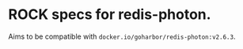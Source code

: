 # ROCK specs for redis-photon.

Aims to be compatible with `docker.io/goharbor/redis-photon:v2.6.3`.
